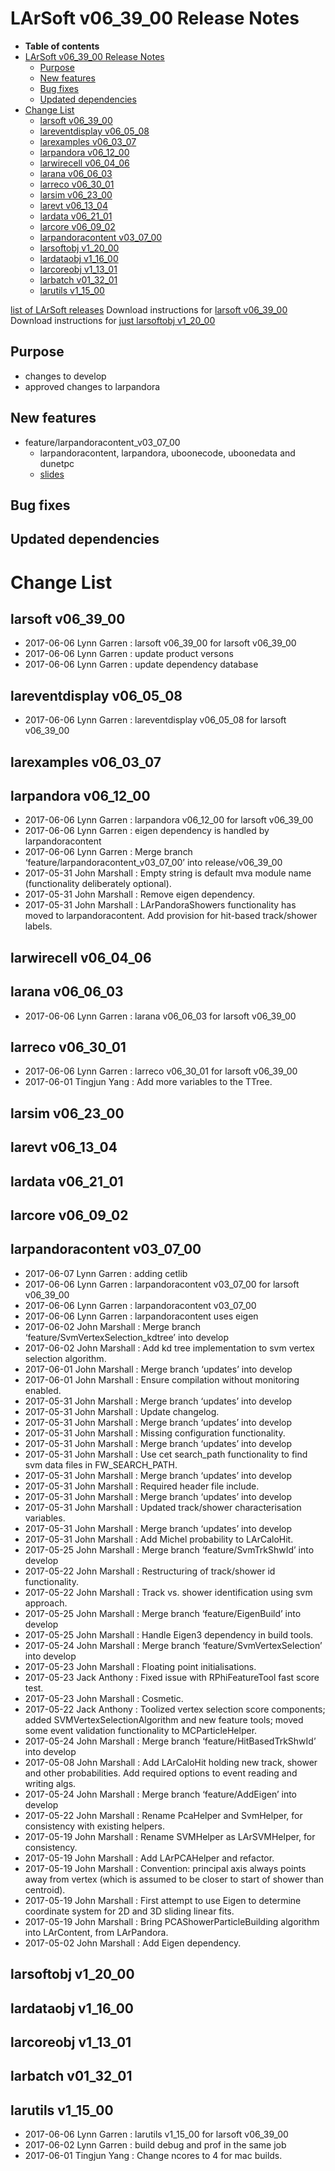 LArSoft v06\_39\_00 Release Notes
======================================================================

-   **Table of contents**
-   [LArSoft v06\_39\_00 Release Notes](#LArSoft-v06_39_00-Release-Notes)
    -   [Purpose](#Purpose)
    -   [New features](#New-features)
    -   [Bug fixes](#Bug-fixes)
    -   [Updated dependencies](#Updated-dependencies)
-   [Change List](#Change-List)
    -   [larsoft v06\_39\_00](#larsoft-v06_39_00)
    -   [lareventdisplay v06\_05\_08](#lareventdisplay-v06_05_08)
    -   [larexamples v06\_03\_07](#larexamples-v06_03_07)
    -   [larpandora v06\_12\_00](#larpandora-v06_12_00)
    -   [larwirecell v06\_04\_06](#larwirecell-v06_04_06)
    -   [larana v06\_06\_03](#larana-v06_06_03)
    -   [larreco v06\_30\_01](#larreco-v06_30_01)
    -   [larsim v06\_23\_00](#larsim-v06_23_00)
    -   [larevt v06\_13\_04](#larevt-v06_13_04)
    -   [lardata v06\_21\_01](#lardata-v06_21_01)
    -   [larcore v06\_09\_02](#larcore-v06_09_02)
    -   [larpandoracontent v03\_07\_00](#larpandoracontent-v03_07_00)
    -   [larsoftobj v1\_20\_00](#larsoftobj-v1_20_00)
    -   [lardataobj v1\_16\_00](#lardataobj-v1_16_00)
    -   [larcoreobj v1\_13\_01](#larcoreobj-v1_13_01)
    -   [larbatch v01\_32\_01](#larbatch-v01_32_01)
    -   [larutils v1\_15\_00](#larutils-v1_15_00)

[list of LArSoft releases](LArSoft_release_list)
Download instructions for [larsoft v06\_39\_00](http://scisoft.fnal.gov/scisoft/bundles/larsoft/v06_39_00/larsoft-v06_39_00.html)
Download instructions for [just larsoftobj v1\_20\_00](http://scisoft.fnal.gov/scisoft/bundles/larsoftobj/v1_20_00/larsoftobj-v1_20_00.html)

Purpose
--------------------

-   changes to develop
-   approved changes to larpandora

New features
------------------------------

-   feature/larpandoracontent\_v03\_07\_00
    -   larpandoracontent, larpandora, uboonecode, uboonedata and dunetpc
    -   [slides](https://indico.fnal.gov/getFile.py/access?contribId=1&resId=0&materialId=slides&confId=14645)

Bug fixes
------------------------

Updated dependencies
----------------------------------------------

Change List
============================

larsoft v06\_39\_00
------------------------------------------

-   2017-06-06 Lynn Garren : larsoft v06\_39\_00 for larsoft v06\_39\_00
-   2017-06-06 Lynn Garren : update product versons
-   2017-06-06 Lynn Garren : update dependency database

lareventdisplay v06\_05\_08
----------------------------------------------------------

-   2017-06-06 Lynn Garren : lareventdisplay v06\_05\_08 for larsoft v06\_39\_00

larexamples v06\_03\_07
--------------------------------------------------

larpandora v06\_12\_00
------------------------------------------------

-   2017-06-06 Lynn Garren : larpandora v06\_12\_00 for larsoft v06\_39\_00
-   2017-06-06 Lynn Garren : eigen dependency is handled by larpandoracontent
-   2017-06-06 Lynn Garren : Merge branch ‘feature/larpandoracontent\_v03\_07\_00’ into release/v06\_39\_00
-   2017-05-31 John Marshall : Empty string is default mva module name (functionality deliberately optional).
-   2017-05-31 John Marshall : Remove eigen dependency.
-   2017-05-31 John Marshall : LArPandoraShowers functionality has moved to larpandoracontent. Add provision for hit-based track/shower labels.

larwirecell v06\_04\_06
--------------------------------------------------

larana v06\_06\_03
----------------------------------------

-   2017-06-06 Lynn Garren : larana v06\_06\_03 for larsoft v06\_39\_00

larreco v06\_30\_01
------------------------------------------

-   2017-06-06 Lynn Garren : larreco v06\_30\_01 for larsoft v06\_39\_00
-   2017-06-01 Tingjun Yang : Add more variables to the TTree.

larsim v06\_23\_00
----------------------------------------

larevt v06\_13\_04
----------------------------------------

lardata v06\_21\_01
------------------------------------------

larcore v06\_09\_02
------------------------------------------

larpandoracontent v03\_07\_00
--------------------------------------------------------------

-   2017-06-07 Lynn Garren : adding cetlib
-   2017-06-06 Lynn Garren : larpandoracontent v03\_07\_00 for larsoft v06\_39\_00
-   2017-06-06 Lynn Garren : larpandoracontent v03\_07\_00
-   2017-06-06 Lynn Garren : larpandoracontent uses eigen
-   2017-06-02 John Marshall : Merge branch ‘feature/SvmVertexSelection\_kdtree’ into develop
-   2017-06-02 John Marshall : Add kd tree implementation to svm vertex selection algorithm.
-   2017-06-01 John Marshall : Merge branch ‘updates’ into develop
-   2017-06-01 John Marshall : Ensure compilation without monitoring enabled.
-   2017-05-31 John Marshall : Merge branch ‘updates’ into develop
-   2017-05-31 John Marshall : Update changelog.
-   2017-05-31 John Marshall : Merge branch ‘updates’ into develop
-   2017-05-31 John Marshall : Missing configuration functionality.
-   2017-05-31 John Marshall : Merge branch ‘updates’ into develop
-   2017-05-31 John Marshall : Use cet search\_path functionality to find svm data files in FW\_SEARCH\_PATH.
-   2017-05-31 John Marshall : Merge branch ‘updates’ into develop
-   2017-05-31 John Marshall : Required header file include.
-   2017-05-31 John Marshall : Merge branch ‘updates’ into develop
-   2017-05-31 John Marshall : Updated track/shower characterisation variables.
-   2017-05-31 John Marshall : Merge branch ‘updates’ into develop
-   2017-05-31 John Marshall : Add Michel probability to LArCaloHit.
-   2017-05-25 John Marshall : Merge branch ‘feature/SvmTrkShwId’ into develop
-   2017-05-22 John Marshall : Restructuring of track/shower id functionality.
-   2017-05-22 John Marshall : Track vs. shower identification using svm approach.
-   2017-05-25 John Marshall : Merge branch ‘feature/EigenBuild’ into develop
-   2017-05-25 John Marshall : Handle Eigen3 dependency in build tools.
-   2017-05-24 John Marshall : Merge branch ‘feature/SvmVertexSelection’ into develop
-   2017-05-23 John Marshall : Floating point initialisations.
-   2017-05-23 Jack Anthony : Fixed issue with RPhiFeatureTool fast score test.
-   2017-05-23 John Marshall : Cosmetic.
-   2017-05-22 Jack Anthony : Toolized vertex selection score components; added SVMVertexSelectionAlgorithm and new feature tools; moved some event validation functionality to MCParticleHelper.
-   2017-05-24 John Marshall : Merge branch ‘feature/HitBasedTrkShwId’ into develop
-   2017-05-08 John Marshall : Add LArCaloHit holding new track, shower and other probabilities. Add required options to event reading and writing algs.
-   2017-05-24 John Marshall : Merge branch ‘feature/AddEigen’ into develop
-   2017-05-22 John Marshall : Rename PcaHelper and SvmHelper, for consistency with existing helpers.
-   2017-05-19 John Marshall : Rename SVMHelper as LArSVMHelper, for consistency.
-   2017-05-19 John Marshall : Add LArPCAHelper and refactor.
-   2017-05-19 John Marshall : Convention: principal axis always points away from vertex (which is assumed to be closer to start of shower than centroid).
-   2017-05-19 John Marshall : First attempt to use Eigen to determine coordinate system for 2D and 3D sliding linear fits.
-   2017-05-19 John Marshall : Bring PCAShowerParticleBuilding algorithm into LArContent, from LArPandora.
-   2017-05-02 John Marshall : Add Eigen dependency.

larsoftobj v1\_20\_00
----------------------------------------------

lardataobj v1\_16\_00
----------------------------------------------

larcoreobj v1\_13\_01
----------------------------------------------

larbatch v01\_32\_01
--------------------------------------------

larutils v1\_15\_00
------------------------------------------

-   2017-06-06 Lynn Garren : larutils v1\_15\_00 for larsoft v06\_39\_00
-   2017-06-02 Lynn Garren : build debug and prof in the same job
-   2017-06-01 Tingjun Yang : Change ncores to 4 for mac builds.
